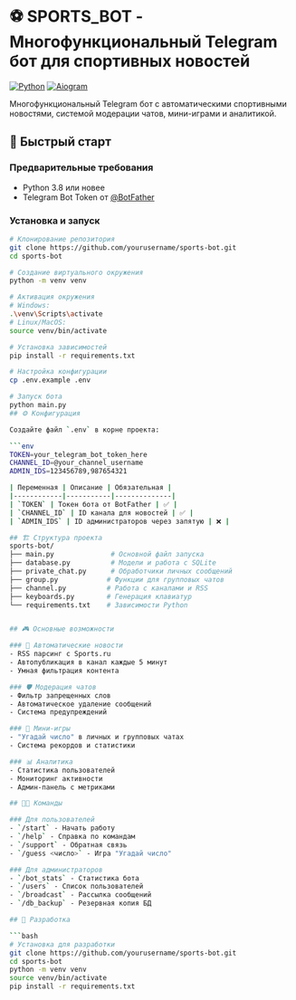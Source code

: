 # ⚽ SPORTS_BOT - Многофункциональный Telegram бот для спортивных новостей

[![Python](https://img.shields.io/badge/Python-3.8%2B-blue.svg)](https://python.org)
[![Aiogram](https://img.shields.io/badge/Aiogram-3.x-green.svg)](https://docs.aiogram.dev/)

Многофункциональный Telegram бот с автоматическими спортивными новостями, системой модерации чатов, мини-играми и аналитикой.

## 🚀 Быстрый старт

### Предварительные требования
- Python 3.8 или новее
- Telegram Bot Token от [@BotFather](https://t.me/BotFather)

### Установка и запуск

```bash
# Клонирование репозитория
git clone https://github.com/yourusername/sports-bot.git
cd sports-bot

# Создание виртуального окружения
python -m venv venv

# Активация окружения
# Windows:
.\venv\Scripts\activate
# Linux/MacOS:
source venv/bin/activate

# Установка зависимостей
pip install -r requirements.txt

# Настройка конфигурации
cp .env.example .env

# Запуск бота
python main.py
## ⚙️ Конфигурация

Создайте файл `.env` в корне проекта:

```env
TOKEN=your_telegram_bot_token_here
CHANNEL_ID=@your_channel_username
ADMIN_IDS=123456789,987654321

| Переменная | Описание | Обязательная |
|------------|-----------|--------------|
| `TOKEN` | Токен бота от BotFather | ✅ |
| `CHANNEL_ID` | ID канала для новостей | ✅ |
| `ADMIN_IDS` | ID администраторов через запятую | ❌ |

## 🏗️ Структура проекта
sports-bot/
├── main.py              # Основной файл запуска
├── database.py          # Модели и работа с SQLite
├── private_chat.py      # Обработчики личных сообщений
├── group.py            # Функции для групповых чатов
├── channel.py          # Работа с каналами и RSS
├── keyboards.py        # Генерация клавиатур
└── requirements.txt    # Зависимости Python


## 🎮 Основные возможности

### 📰 Автоматические новости
- RSS парсинг с Sports.ru
- Автопубликация в канал каждые 5 минут
- Умная фильтрация контента

### 🛡️ Модерация чатов
- Фильтр запрещенных слов
- Автоматическое удаление сообщений
- Система предупреждений

### 🎯 Мини-игры
- "Угадай число" в личных и групповых чатах
- Система рекордов и статистики

### 📊 Аналитика
- Статистика пользователей
- Мониторинг активности
- Админ-панель с метриками

## 👨‍💻 Команды

### Для пользователей
- `/start` - Начать работу
- `/help` - Справка по командам  
- `/support` - Обратная связь
- `/guess <число>` - Игра "Угадай число"

### Для администраторов
- `/bot_stats` - Статистика бота
- `/users` - Список пользователей
- `/broadcast` - Рассылка сообщений
- `/db_backup` - Резервная копия БД

## 🔧 Разработка

```bash
# Установка для разработки
git clone https://github.com/yourusername/sports-bot.git
cd sports-bot
python -m venv venv
source venv/bin/activate
pip install -r requirements.txt